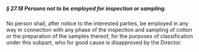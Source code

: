 ##### § 27.18 Persons not to be employed for inspection or sampling. #####

No person shall, after notice to the interested parties, be employed in any way in connection with any phase of the inspection and sampling of cotton or the preparation of the samples thereof, for the purposes of classification under this subpart, who for good cause is disapproved by the Director.